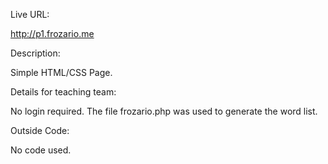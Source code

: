 Live URL:

http://p1.frozario.me

Description:

Simple HTML/CSS Page.

Details for teaching team:

No login required.
The file frozario.php was used to generate the word list.

Outside Code:

No code used.

